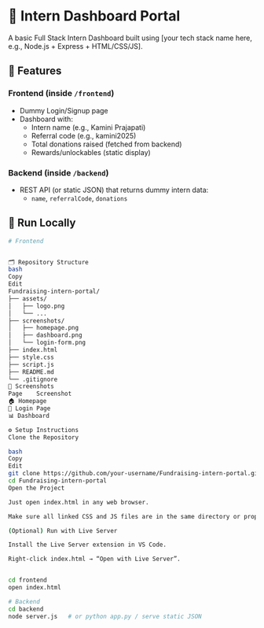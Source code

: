 # 🌟 Intern Dashboard Portal

A basic Full Stack Intern Dashboard built using [your tech stack name here, e.g., Node.js + Express + HTML/CSS/JS].

## 🔗 Features

### Frontend (inside `/frontend`)
- Dummy Login/Signup page
- Dashboard with:
  - Intern name (e.g., Kamini Prajapati)
  - Referral code (e.g., kamini2025)
  - Total donations raised (fetched from backend)
  - Rewards/unlockables (static display)

### Backend (inside `/backend`)
- REST API (or static JSON) that returns dummy intern data:
  - `name`, `referralCode`, `donations`

## 🚀 Run Locally

```bash
# Frontend


🗂️ Repository Structure
bash
Copy
Edit
Fundraising-intern-portal/
├── assets/
│   ├── logo.png
│   └── ...
├── screenshots/
│   ├── homepage.png
│   ├── dashboard.png
│   └── login-form.png
├── index.html
├── style.css
├── script.js
├── README.md
└── .gitignore
📸 Screenshots
Page	Screenshot
🏠 Homepage	
🔐 Login Page	
📊 Dashboard	

⚙️ Setup Instructions
Clone the Repository

bash
Copy
Edit
git clone https://github.com/your-username/Fundraising-intern-portal.git
cd Fundraising-intern-portal
Open the Project

Just open index.html in any web browser.

Make sure all linked CSS and JS files are in the same directory or properly referenced.

(Optional) Run with Live Server

Install the Live Server extension in VS Code.

Right-click index.html → “Open with Live Server”.


cd frontend
open index.html

# Backend
cd backend
node server.js   # or python app.py / serve static JSON
